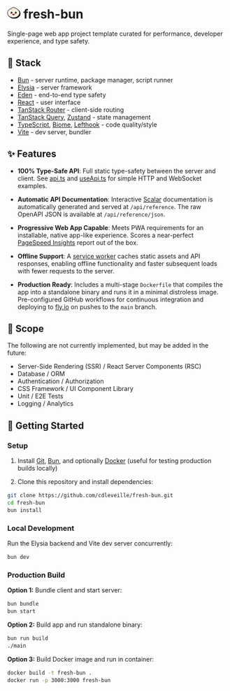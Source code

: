 # <img src="https://raw.githubusercontent.com/cdleveille/fresh-bun/refs/heads/main/src/client/assets/bun.svg" alt="Bun" width="30"> fresh-bun

Single-page web app project template curated for performance, developer experience, and type safety.

## 🔧 Stack

- [Bun](https://bun.sh) - server runtime, package manager, script runner
- [Elysia](https://elysiajs.com) - server framework
- [Eden](https://elysiajs.com/eden/overview) - end-to-end type safety
- [React](https://react.dev) - user interface
- [TanStack Router](https://tanstack.com/router) - client-side routing
- [TanStack Query](https://tanstack.com/query), [Zustand](https://zustand-demo.pmnd.rs) - state management
- [TypeScript](https://www.typescriptlang.org), [Biome](https://biomejs.dev), [Lefthook](https://lefthook.dev) - code quality/style
- [Vite](https://vite.dev) - dev server, bundler

## ✨ Features

- **100% Type-Safe API**: Full static type-safety between the server and client. See [api.ts](https://github.com/cdleveille/fresh-bun/blob/main/src/server/api.ts) and [useApi.ts](https://github.com/cdleveille/fresh-bun/blob/main/src/client/hooks/useApi.ts) for simple HTTP and WebSocket examples.

- **Automatic API Documentation**: Interactive [Scalar](https://github.com/scalar/scalar) documentation is automatically generated and served at `/api/reference`. The raw OpenAPI JSON is available at `/api/reference/json`.

- **Progressive Web App Capable**: Meets PWA requirements for an installable, native app-like experience. Scores a near-perfect [PageSpeed Insights](https://pagespeed.web.dev/analysis?url=https%3A%2F%2Ffresh-bun.fly.dev&form_factor=desktop) report out of the box.

- **Offline Support**: A [service worker](https://developer.mozilla.org/en-US/docs/Web/API/Service_Worker_API) caches static assets and API responses, enabling offline functionality and faster subsequent loads with fewer requests to the server.

- **Production Ready**: Includes a multi-stage `Dockerfile` that compiles the app into a standalone binary and runs it in a minimal distroless image. Pre-configured GitHub workflows for continuous integration and deploying to [fly.io](https://fly.io) on pushes to the `main` branch.

## 🚧 Scope

The following are not currently implemented, but may be added in the future:

- Server-Side Rendering (SSR) / React Server Components (RSC)
- Database / ORM
- Authentication / Authorization
- CSS Framework / UI Component Library
- Unit / E2E Tests
- Logging / Analytics

## 🚀 Getting Started

### Setup

1. Install [Git](https://git-scm.com/downloads), [Bun](https://bun.sh/docs/installation), and optionally [Docker](https://docs.docker.com/get-docker) (useful for testing production builds locally)

2. Clone this repository and install dependencies:

```bash
git clone https://github.com/cdleveille/fresh-bun.git
cd fresh-bun
bun install
```

### Local Development

Run the Elysia backend and Vite dev server concurrently:

```bash
bun dev
```

### Production Build

**Option 1:** Bundle client and start server:

```bash
bun bundle
bun start
```

**Option 2:** Build app and run standalone binary:

```bash
bun run build
./main
```

**Option 3:** Build Docker image and run in container:

```bash
docker build -t fresh-bun .
docker run -p 3000:3000 fresh-bun
```
